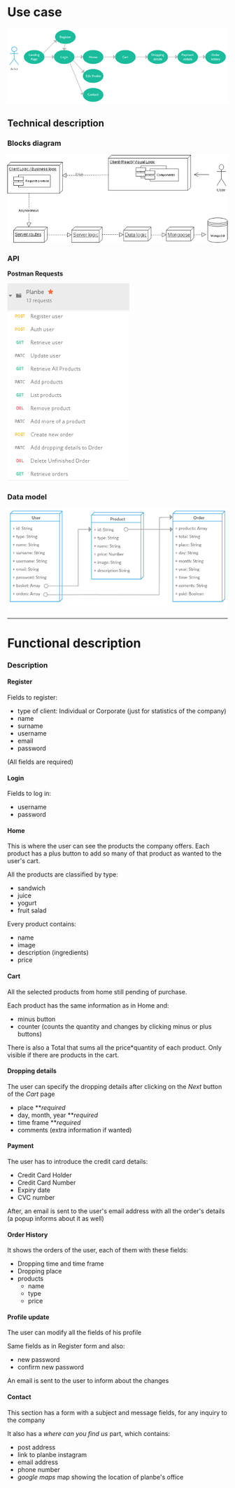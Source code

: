 
# Use case

![use case diagram](img/Use-case.png)


## Technical description

### Blocks diagram

![Blocks-diagram](img/Blocks-diagram.png)

### API
**Postman Requests**

![postman](img/postman.png)

### Data model

![data-model](img/data-model.png)

*******

# Functional description

### Description

#### Register

Fields to register:

- type of client: Individual or Corporate (just for statistics of the company)
- name
- surname
- username
- email
- password

(All fields are required)

#### Login

Fields to log in:

- username
- password

#### Home

This is where the user can see the products the company offers. Each product has a plus button to add so many of that product as wanted to the user's cart.

All the products are classified by type:

- sandwich
- juice
- yogurt
- fruit salad

Every product contains:

- name
- image
- description (ingredients)
- price

#### Cart

All the selected products from home still pending of purchase.

Each product has the same information as in Home and:

- minus button
- counter (counts the quantity and changes by clicking minus or plus buttons)

There is also a Total that sums all the price*quantity of each product. Only visible if there are products in the cart.

#### Dropping details

The user can specify the dropping details after clicking on the *Next* button of the *Cart* page

- place ***required*
- day, month, year ***required*
- time frame ***required*
- comments (extra information if wanted)

#### Payment

The user has to introduce the credit card details:

- Credit Card Holder
- Credit Card Number
- Expiry date
- CVC number

After, an email is sent to the user's email address with all the order's details (a popup informs about it as well)


#### Order History

It shows the orders of the user, each of them with these fields:

- Dropping time and time frame
- Dropping place
- products
    - name
    - type
    - price

#### Profile update

The user can modify all the fields of his profile

Same fields as in Register form and also:

- new password
- confirm new password

An email is sent to the user to inform about the changes


#### Contact

This section has a form with a subject and message fields, for any inquiry to the company

It also has a *where can you find us* part, which contains:

- post address
- link to planbe instagram
- email address
- phone number
- *google maps* map showing the location of planbe's office

